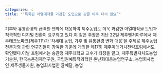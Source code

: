 ```yaml
---
categories: c
title: "“특화된 아열대작물 과감한 도입으로 감귤 이후 대비 필요”"
---
```

기후와 유통환경의 급격한 변화에 대응하여 제주농업도 더욱 과감한 아열대작물 도입과 적극적인 디지털 전환이 요구되고 있다.이 같은 주장은 지난 22일 제주벤처마루에서 제주테크노파크(제주TP)가 ‘차세대 농업, 기후 및 유통환경 변화 대응’을 주제로 제주농업 전문가와 관련 연구진들이 참여한 가운데 개최한 제17회 제주미래가치전략포럼에서도 확인됐다.이날 포럼에서는 송관정 제주대학교 교수가 좌장을 맡고, 제주특별자치도농업기술원, 한국농촌경제연구원, 국립원예특작과학원 온난화대응농업연구소, 농업회사법인 제주생물자원, 농업회사법인 귤메달, 농업